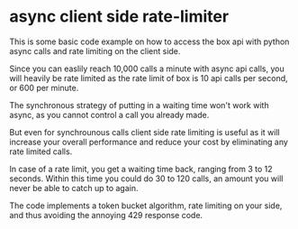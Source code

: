 # async client side rate-limiter

This is some basic code example on how to access the box api with python async calls and rate limiting on the client side.

Since you can easlily reach 10,000 calls a minute with async api calls, you will heavily be rate limited as the rate limit of box is 10 api calls per second, or 600 per minute.

The synchronous strategy of putting in a waiting time won't work with async, as you cannot control a call you already made.

But even for synchrounous calls client side rate limiting is useful as it will increase your overall performance and reduce your cost by eliminating any rate limited calls.

In case of a rate limit, you get a waiting time back, ranging from 3 to 12 seconds. Within this time you could do 30 to 120 calls, an amount you will never be able to catch up to again.

The code implements a token bucket algorithm, rate limiting on your side, and thus avoiding the annoying 429 response code.
